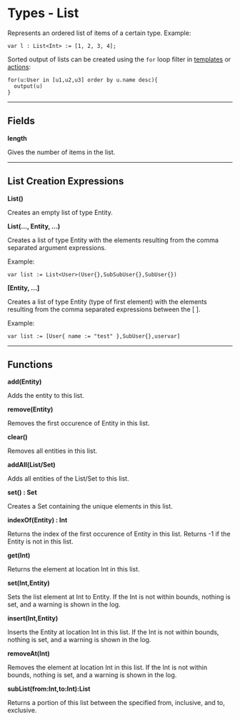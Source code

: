 # Types - List

Represents an ordered list of items of a certain type. Example:

    var l : List<Int> := [1, 2, 3, 4];

Sorted output of lists can be created using the `for` loop filter in [templates](https://webdsl.org/selectpage/Manual/Pages#ForLoopTemplate) or [actions](https://webdsl.org/selectpage/Manual/ActionCode#ForLoopAction):

    for(u:User in [u1,u2,u3] order by u.name desc){
      output(u)
    }

---

Fields
----

**length**

Gives the number of items in the list.

---

List Creation Expressions
----

**List<Entity>()**

Creates an empty list of type Entity.

**List<Entity>(..., Entity, ...)**

Creates a list of type Entity with the elements resulting from the comma separated argument expressions.

Example:

    var list := List<User>(User{},SubSubUser{},SubUser{})

**[Entity, ...]**

Creates a list of type Entity (type of first element) with the elements resulting from the comma separated expressions between the [ ].

Example:

    var list := [User{ name := "test" },SubUser{},uservar]

---

Functions
----

**add(Entity)**

Adds the entity to this list.

**remove(Entity)**

Removes the first occurence of Entity in this list.

**clear()**

Removes all entities in this list.

**addAll(List/Set)**

Adds all entities of the List/Set to this list.

**set() : Set<Entity>**

Creates a Set containing the unique elements in this list.

**indexOf(Entity) : Int**

Returns the index of the first occurence of Entity in this list. Returns -1 if the Entity is not in this list.

**get(Int)**

Returns the element at location Int in this list.

**set(Int,Entity)**

Sets the list element at Int to Entity. If the Int is not within bounds, nothing is set, and a warning is shown in the log.

**insert(Int,Entity)**

Inserts the Entity at location Int in this list. If the Int is not within bounds, nothing is set, and a warning is shown in the log.

**removeAt(Int)**

Removes the element at location Int in this list. If the Int is not within bounds, nothing is set, and a warning is shown in the log.

**subList(from:Int,to:Int):List<Entity>**

Returns a portion of this list between the specified from, inclusive, and to, exclusive.

